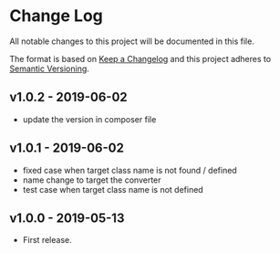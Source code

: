 # Change Log
All notable changes to this project will be documented in this file.

The format is based on [Keep a Changelog](http://keepachangelog.com/) and this project adheres to [Semantic Versioning](http://semver.org/).

## v1.0.2 - 2019-06-02
- update the version in composer file

## v1.0.1 - 2019-06-02
- fixed case when target class name is not found / defined
- name change to target the converter
- test case when target class name is not defined

## v1.0.0 - 2019-05-13
- First release.